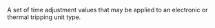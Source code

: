 ﻿A set of time adjustment values that may be applied to an electronic or thermal tripping unit type.